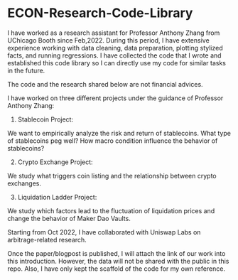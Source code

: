 # ECON-Research-Code-Library

I have worked as a research assistant for Professor Anthony Zhang from UChicago Booth since Feb,2022.
During this period, I have extensive experience working with data cleaning, data preparation,
plotting stylized facts, and running regressions. I have collected the code that I wrote and established
this code library so I can directly use my code for similar tasks in the future.

The code and the research shared below are not financial advices.

I have worked on three different projects under the guidance of Professor Anthony Zhang:
1) Stablecoin Project:

We want to empirically analyze the risk and return of stablecoins. What type of stablecoins peg well? How macro
condition influence the behavior of stablecoins?

2) Crypto Exchange Project:

We study what triggers coin listing and the relationship between crypto exchanges.

3) Liquidation Ladder Project:

We study which factors lead to the fluctuation of liquidation prices and change the behavior of Maker Dao Vaults.

Starting from Oct 2022, I have collaborated with Uniswap Labs on arbitrage-related research.

Once the paper/blogpost is published, I will attach the link of our work into this introduction. However, the data will
not be shared with the public in this repo. Also, I have only kept the scaffold of the code for my own reference.




